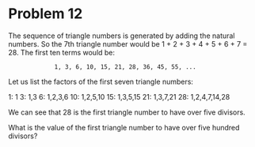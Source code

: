 Problem 12
==========

The sequence of triangle numbers is generated by adding the natural
numbers. So the 7th triangle number would be 1 + 2 + 3 + 4 + 5 + 6 + 7 =
28. The first ten terms would be:

                 1, 3, 6, 10, 15, 21, 28, 36, 45, 55, ...

Let us list the factors of the first seven triangle numbers:

   1: 1
   3: 1,3
   6: 1,2,3,6
  10: 1,2,5,10
  15: 1,3,5,15
  21: 1,3,7,21
  28: 1,2,4,7,14,28

We can see that 28 is the first triangle number to have over five
divisors.

What is the value of the first triangle number to have over five hundred
divisors?
